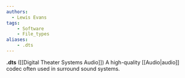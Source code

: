 ```yaml
---
authors:
  - Lewis Evans
tags:
    - Software
    - File_types
aliases:
    - .dts
---
```

**.dts** ([[Digital Theater Systems Audio]]) A high-quality [[Audio|audio]] codec often used in surround sound systems.

